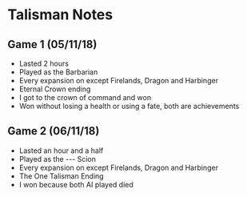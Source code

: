 # Talisman Notes 

## Game 1 (05/11/18)
- Lasted 2 hours
- Played as the Barbarian
- Every expansion on except Firelands, Dragon and Harbinger
- Eternal Crown ending
- I got to the crown of command and won
- Won without losing a health or using a fate, both are achievements

## Game 2 (06/11/18)
- Lasted an hour and a half
- Played as the --- Scion
- Every expansion on except Firelands, Dragon and Harbinger
- The One Talisman Ending
- I won because both AI played died
